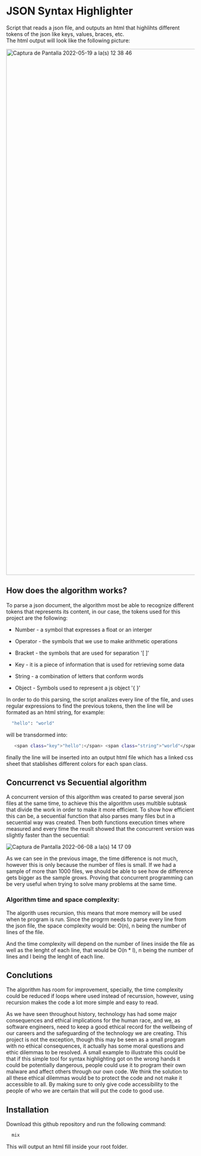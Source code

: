 
# JSON Syntax Highlighter

Script that reads a json file, and outputs an html that highlihts different tokens of the json 
like keys, values, braces, etc.     
The html output will look like the following picture:

<img width="1400" alt="Captura de Pantalla 2022-05-19 a la(s) 12 38 46" src="https://user-images.githubusercontent.com/57450093/169363163-edac3b4b-ad44-4bed-bcc7-864aef15a589.png">

## How does the algorithm works?

To parse a json document, the algorithm most be able to recognize different tokens that represents its content, in our case,
the tokens used for this project are the following:

- Number - a symbol that expresses a float or an interger

- Operator - the symbols that we use to make arithmetic operations

- Bracket - the symbols that are used for separation '[ ]'

- Key - it is a piece of information that is used for retrieving some data

- String - a combination of letters that conform words

- Object -  Symbols used to represent a js object '{ }'

In order to do this parsing, the script analizes every line of the file, and uses regular expressions to find the previous tokens, then the line will be formated as an html string, for example:

```bash
  "hello": "world"
```
will be transdormed into:

```bash
   <span class="key">"hello":</span> <span class="string">"world"</span>
```

finally the line will be inserted into an output html file which has a linked css sheet that stablishes different colors for each span class.


## Concurrenct vs Secuential algorithm

A concurrent version of this algorithm was created to parse several json files at the same time, to achieve this the algorithm
uses multible subtask that divide the work in order to make it more efficient.
To show how efficient this can be, a secuential function that also parses many files but in a secuential way was created.
Then both functions execution times where measured and every time the reuslt showed that the concurrent version was slightly faster than the secuential:

![Captura de Pantalla 2022-06-08 a la(s) 14 17 09](https://user-images.githubusercontent.com/57450093/172698905-137dc548-2e22-4dac-a16f-14472816c3b2.png)





As we can see in the previous image, the time difference is not much, however this is only because the number of files is small. If we had a sample of more than 1000 files, we should be able to see how de difference gets bigger as the sample grows. Proving that concurrent programming can be very useful when trying to solve many problems at the same time.





### Algorithm time and space complexity:

The algorith uses recursion, this means that more memory will be used when te program is run.
Since the progrm needs to parse every line from the json file, the space complexity would be: O(n),
n being the number of lines of the file.

And the time complexity will depend on the number of lines inside the file as well as the lenght of each line,
that would be O(n * l), n
being the number of lines and l being the lenght of each line.




## Conclutions

The algorithm has room for improvement, specially, the time complexity could be reduced if loops where used instead of recurssion, however, using recursion makes the code a lot more simple and easy to read. 

As we have seen throughout history, technology has had some major consequences and ethical implications for the human race, and we, as software engineers, need to keep a good ethical record for the wellbeing of our careers and the
safeguarding of the technology we are creating.
This project is not the exception, though this may be seen as a small program with no ethical consequences, it actually has some moral questions and ethic dilemmas to be resolved.
A small example to illustrate this could be that if this simple tool for syntax highlighting got on the wrong hands it could be potentially dangerous, people could use it to program their own malware and affect others through our own code. We think the solution to all these ethical dilemmas would be to protect the code and not make it accessible to all. By making sure to only give code accessibility to the people of who we are certain that will put the code to good use.


## Installation

Download this github repository and run the
following command:

```bash
  mix
```

This will output an html fill inside your root folder.




